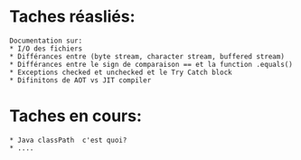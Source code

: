 # Taches réasliés:
    Documentation sur:
    * I/O des fichiers
    * Différances entre (byte stream, character stream, buffered stream)
    * Différances entre le sign de comparaison == et la function .equals()
    * Exceptions checked et unchecked et le Try Catch block
    * Difinitons de AOT vs JIT compiler

# Taches en cours:
    * Java classPath  c'est quoi?
    * ....
    
